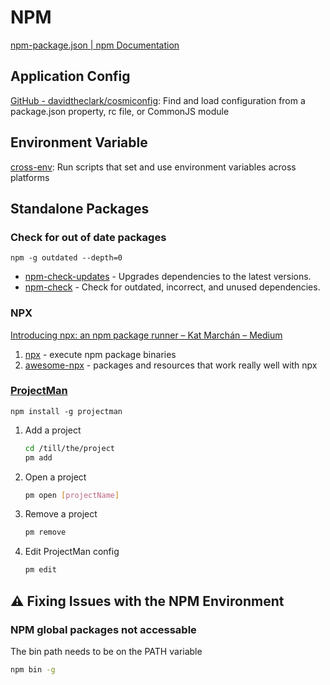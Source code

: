 # NPM

[npm-package.json \| npm Documentation](https://docs.npmjs.com/files/package.json)

## Application Config

[GitHub - davidtheclark/cosmiconfig](https://github.com/davidtheclark/cosmiconfig): 
Find and load configuration from a package.json property, rc file, or CommonJS module

## Environment Variable

[cross-env](https://www.npmjs.com/package/cross-env): 
Run scripts that set and use environment variables across platforms

## Standalone Packages

### Check for out of date packages

`npm -g outdated --depth=0`

- [npm-check-updates](https://www.npmjs.com/package/npm-check-updates) - Upgrades dependencies to the latest versions.
- [npm-check](https://www.npmjs.com/package/npm-check) - Check for outdated, incorrect, and unused dependencies.

### NPX

[Introducing npx: an npm package runner – Kat Marchán – Medium](https://medium.com/@maybekatz/introducing-npx-an-npm-package-runner-55f7d4bd282b)

1. [npx](https://www.npmjs.com/package/npx) - execute npm package binaries
2. [awesome-npx](https://github.com/junosuarez/awesome-npx) - packages and resources that work really well with npx

### [ProjectMan](https://www.npmjs.com/package/projectman)

`npm install -g projectman`

1. Add a project

    ```bash
    cd /till/the/project
    pm add
    ```

2. Open a project

    ```bash
    pm open [projectName]
    ```

3. Remove a project

    ```bash
    pm remove
    ```

4. Edit ProjectMan config

    ```bash
    pm edit
    ```

## :warning: Fixing Issues with the NPM Environment

### NPM global packages not accessable

The bin path needs to be on the PATH variable

```bash
npm bin -g
```
